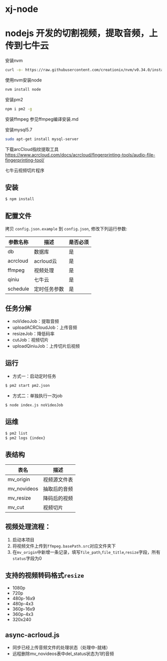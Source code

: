 # xj-node
# nodejs 开发的切割视频，提取音频，上传到七牛云

安装nvm
```bash
curl -o- https://raw.githubusercontent.com/creationix/nvm/v0.34.0/install.sh | bash
```

使用nvm安装node
```bash
nvm install node
```

安装pm2
```bash
npm i pm2 -g
```

安装ffmpeg
参见ffmpeg编译安装.md

安装mysql5.7
```bash
sudo apt-get install mysql-server
```

下载arcCloud指纹提取工具
https://www.acrcloud.com/docs/acrcloud/fingerprinting-tools/audio-file-fingerprinting-tool/

七牛云视频切片程序

## 安装

```bash
$ npm install
```

## 配置文件

拷贝 `config.json.example` 到 `config.json`, 修改下列运行参数:

| 参数名称     | 描述       | 是否必须 |
| -------- | -------- | ---- |
| db       | 数据库      | 是    |
| acrcloud | acrloud云 | 是    |
| ffmpeg   | 视频处理     | 是    |
| qiniu    | 七牛云      | 是    |
| schedule | 定时任务参数   | 是    |

## 任务分解

-   noVideoJob：提取音频
-   uploadACRCloudJob：上传音频
-   resizeJob：降低码率
-   cutJob：视频切片
-   uploadQiniuJob：上传切片后视频

## 运行

-   方式一：启动定时任务

```bash
$ pm2 start pm2.json
```

-   方式二：单独执行一次job

```bash
$ node index.js noVideoJob
```

## 运维

```bash
$ pm2 list
$ pm2 logs {index}
```

## 表结构

| 表名          | 描述     |
| ----------- | ------ |
| mv_origin   | 视频源文件表 |
| mv_novideos | 抽取后的音频 |
| mv_resize   | 降码后的视频 |
| mv_cut      | 视频切片   |

## 视频处理流程：

1.  启动本项目
2.  将视频文件上传到`ffmpeg.basePath.src`对应文件夹下
3.  在`mv_origin`中新增一条记录，填写`file_path`,`file_title`,`resize`字段，所有`status`字段为0

## 支持的视频转码格式```resize```

- 1080p
- 720p
- 480p-16x9
- 480p-4x3
- 360p-16x9
- 360p-4x3
- 320x240

## async-acrloud.js

- 同步已经上传音频文件的处理状态（处理中-就绪）
- 远程删除mv_novideos表中del_status状态为1的音频
